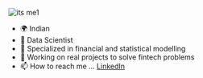 ![its me1](https://user-images.githubusercontent.com/81983943/145461679-aadba113-91cc-4fe5-88df-012ebde8dd85.jpg)



- 🌍 Indian 
- 👀 Data Scientist 
- 🌱 Specialized in financial and statistical modelling 
- 💯 Working on real projects to solve fintech problems
- 📫 How to reach me ... [LinkedIn](linkedin.com/in/shivam-joshi-2339971b1/) 

<!---
jshivamds272/jshivamds272 is a ✨ special ✨ repository because its `README.md` (this file) appears on your GitHub profile.
You can click the Preview link to take a look at your changes.
--->
